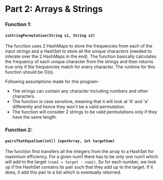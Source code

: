 # Part 2: Arrays & Strings

### Function 1:
#### `isStringPermutation(String s1, String s2)`
The function uses 2 HashMaps to store the frequencies from each of the input strings and a HashSet to store all the unique characters (needed to interate over the 2 HashMaps in the end). The function basically calculates the frequency of each unique character from the strings and then returns true only if the frequencies match for every character. The runtime for this function should be O(n).

Following assumptions made for this program-
- The strings can contain any character including numbers and other characters.
- The function is case sensitive, meaning that it will look at 'A' and 'a' differently and hence they won't be a valid permutation.
- The function will consider 2 strings to be valid permutations only if they have the same length.


### Function 2:
#### `pairsThatEqualSum(int[] inputArray, int targetSum)`
The function first transfers all the integers from the array to a HashSet for maximium efficiency. For a given num1 there has to be only one num1 which will add to the target `(num2 = target - num1)`. So for each number, we look up if the HashSet contains its pair such that they add up to the target. If it does, it add this pair to a list which is eventually returned.
